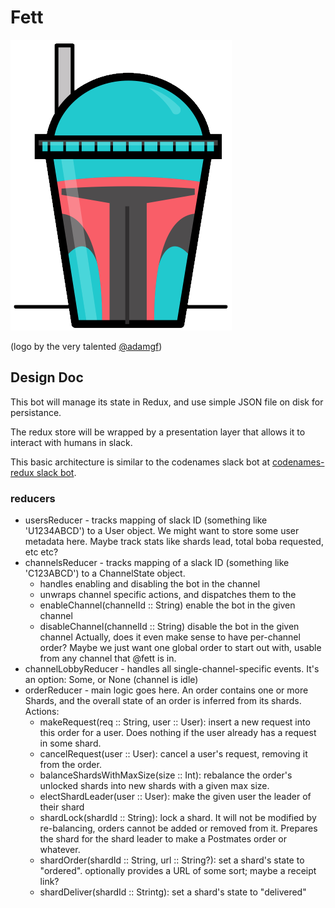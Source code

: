 # Fett

![Fett, Boba Fett](./assets/fett.png)

(logo by the very talented [@adamgf](https://twitter.com/adamgf))

## Design Doc

This bot will manage its state in Redux, and use simple JSON file on disk for
persistance.

The redux store will be wrapped by a presentation layer that allows it to
interact with humans in slack.

This basic architecture is similar to the codenames slack bot at [codenames-redux slack bot](https://github.com/justjake/codenames-redux).

### reducers

- usersReducer - tracks mapping of slack ID (something like 'U1234ABCD') to a
  User object. We might want to store some user metadata here. Maybe track
  stats like shards lead, total boba requested, etc etc?
- channelsReducer - tracks mapping of a slack ID (something like 'C123ABCD') to
  a ChannelState object.
  - handles enabling and disabling the bot in the channel
  - unwraps channel specific actions, and dispatches them to the
  - enableChannel(channelId :: String) enable the bot in the given channel
  - disableChannel(channelId :: String) disable the bot in the given channel
  Actually, does it even make sense to have per-channel order? Maybe we just
  want one global order to start out with, usable from any channel that @fett
  is in.
- channelLobbyReducer - handles all single-channel-specific events. It's an
  option: Some<Order>, or None (channel is idle)
- orderReducer - main logic goes here. An order contains one or more Shards,
  and the overall state of an order is inferred from its shards.
  Actions:
  - makeRequest(req :: String, user :: User): insert a new request into this
    order for a user. Does nothing if the user already has a request in some
    shard.
  - cancelRequest(user :: User): cancel a user's request, removing it from the
    order.
  - balanceShardsWithMaxSize(size :: Int): rebalance the order's unlocked
    shards into new shards with a given max size.
  - electShardLeader(user :: User): make the given user the leader of their shard
  - shardLock(shardId :: String): lock a shard. It will not be modified
    by re-balancing, orders cannot be added or removed from it. Prepares the
    shard for the shard leader to make a Postmates order or whatever.
  - shardOrder(shardId :: String, url :: String?): set a shard's state to "ordered".
    optionally provides a URL of some sort; maybe a receipt link?
  - shardDeliver(shardId :: Strintg): set a shard's state to "delivered"
